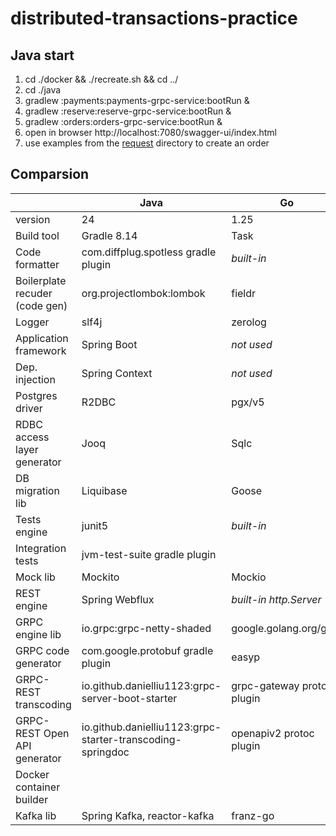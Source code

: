 # distributed-transactions-practice

## Java start

1.  cd ./docker && ./recreate.sh && cd ../
2.  cd ./java
3.  gradlew :payments:payments-grpc-service:bootRun &
4.  gradlew :reserve:reserve-grpc-service:bootRun &
5.  gradlew :orders:orders-grpc-service:bootRun &
6.  open in browser http://localhost:7080/swagger-ui/index.html
7.  use examples from the [request](request) directory to create an order

## Comparsion

|   | Java | Go |
| --- | --- | --- |
| version | 24 | 1.25 |
| Build tool | Gradle 8.14 | Task |
| Code formatter | com.diffplug.spotless gradle plugin | _built-in_ |
| Boilerplate recuder (code gen) | org.projectlombok:lombok | fieldr |
| Logger | slf4j | zerolog |
| Application framework | Spring Boot | _not used_ |
| Dep. injection | Spring Context | _not used_ |
| Postgres driver | R2DBC | pgx/v5 |
| RDBC access layer generator | Jooq | Sqlc |
| DB migration lib | Liquibase | Goose |
| Tests engine | junit5 | _built-in_ |
| Integration tests | jvm-test-suite gradle plugin |   |
| Mock lib | Mockito | Mockio |
| REST engine | Spring Webflux | _built-in http.Server_ |
| GRPC engine lib | io.grpc:grpc-netty-shaded | google.golang.org/grpc |
| GRPC code generator | com.google.protobuf gradle plugin | easyp |
| GRPC-REST transcoding | io.github.danielliu1123:grpc-server-boot-starter | grpc-gateway protoc plugin |
| GRPC-REST Open API generator | io.github.danielliu1123:grpc-starter-transcoding-springdoc | openapiv2 protoc plugin |
| Docker container builder |   |   |
| Kafka lib | Spring Kafka, reactor-kafka | franz-go |